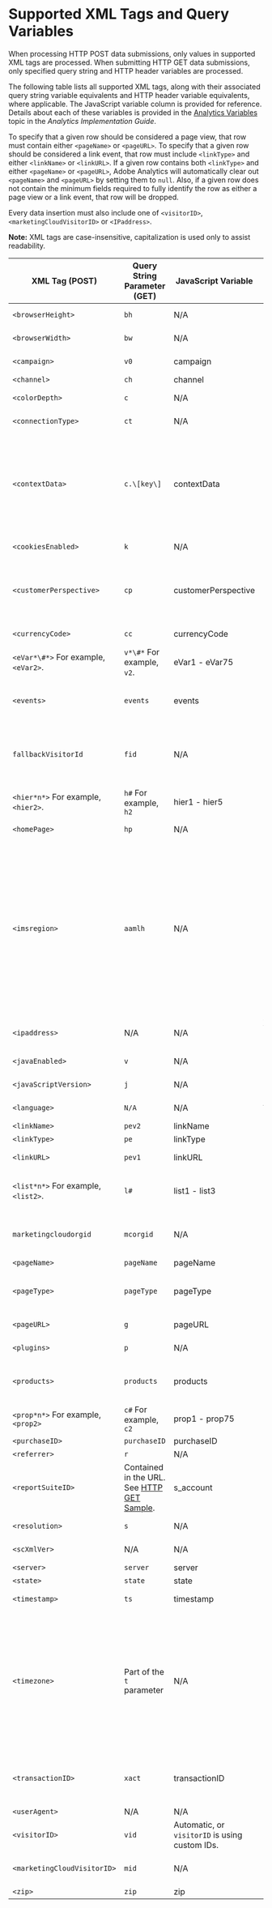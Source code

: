 # Supported XML Tags and Query Variables

When processing HTTP POST data submissions, only values in supported XML tags are processed. When submitting HTTP GET data submissions, only specified query string and HTTP header variables are processed.

The following table lists all supported XML tags, along with their associated query string variable equivalents and HTTP header variable equivalents, where applicable. The JavaScript variable column is provided for reference. Details about each of these variables is provided in the [Analytics Variables](http://microsite.omniture.com/t2/help/en_US/sc/implement/?f=sc_variables) topic in the *Analytics Implementation Guide*.

To specify that a given row should be considered a page view, that row must contain either `<pageName>` or `<pageURL>`. To specify that a given row should be considered a link event, that row must include `<linkType>` and either `<linkName>` or `<linkURL>`. If a given row contains both `<linkType>` and either `<pageName>` or `<pageURL>`, Adobe Analytics will automatically clear out `<pageName>` and `<pageURL>` by setting them to `null`. Also, if a given row does not contain the minimum fields required to fully identify the row as either a page view or a link event, that row will be dropped.

Every data insertion must also include one of `<visitorID>`, `<marketingCloudVisitorID>` or `<IPaddress>`.

**Note:** XML tags are case-insensitive, capitalization is used only to assist readability.

|XML Tag \(POST\)|Query String Parameter \(GET\)|JavaScript Variable|HTTP Header Var|Description|
|----------------|------------------------------|-------------------|---------------|-----------|
| `<browserHeight>` |`bh` | N/A | N/A | Browser height in pixels \(For example, 768\). |
| `<browserWidth>` |`bw` | N/A | N/A | Browser width in pixels \(For example, 1024\). |
| `<campaign>` |`v0` | campaign | N/A | The campaign tracking code associated with the page. |
| `<channel>` |`ch` | channel | N/A | The page title or bread crumb. |
| `<colorDepth>` |`c` | N/A | N/A | Monitor color depth in bits \(For example, 24\). |
| `<connectionType>` |`ct` | N/A | N/A | Visitor's connection type \("lan" or "modem"\). |
| `<contextData>` |`c.\[key\]` | contextData | N/A | Key-values pairs are specified in one of the following formats: `<my.a>red</my.a>`  or: `<my><a>red</a></my>`  Each of these examples result in a context data value of `my.a = red`. Multiple key-value pairs can be specified. In the query string, this context data variable would appear as `c.my.a=red` |
| `<cookiesEnabled>` |`k` | N/A | N/A | Whether the visitor supports first party session cookies \(Y or N\). |
|`<customerPerspective>`|`cp`|customerPerspective|N/A| Whether a hit is considered a background or foreground hit. <list><li>0 - Foreground (Default)</li><li>1 - Background </li></list> See [Context Aware Sessions](https://marketing.adobe.com/resources/help/en_US/reference/vrs-mobile-visit-processing.html) for more detail|
| `<currencyCode>` |`cc` | currencyCode | N/A | Revenue currency code For example, `USD`. |
| `<eVar*\#*>` For example, `<eVar2>`. |`v*\#*` For example, `v2`. | eVar1 - eVar75 | N/A | Analytics eVar. |
| `<events>` |`events` | events | N/A | A list of Analytics events. Multiple events are separated by a comma. <events\>event1</events\> <events\>event1,event2</events\> |
| `fallbackVisitorId` |`fid` | N/A | N/A | A fallback cookie `s_fid` is set when the primary cookie (`AMCV_` or `S_vi`) is unavailable. It has a 2 year expiration and is used as the fallback identification method going forward. |
| `<hier*n*>` For example, `<hier2>`. |`h#` For example, `h2` | hier1 - hier5 | N/A | A hierarchy string. |
| `<homePage>` |`hp` | N/A | N/A | Whether the current page is the visitor's homepage \(Y or N\). |
|`<imsregion>` |`aamlh` | N/A | N/A | Use this tag to ensure data is forwarded to the right Audience Manager regional data collection center when using the data insertion API for both collecting Analytics data and forwarding that data to Audience Manager. The Analytics tracking server/API end point must also be set to forward to the correct Audience Manager instance before Analytics data will forward to Audience Manager. Use the [getLocationHint](https://marketing.adobe.com/resources/help/en_US/mcvid/mcvid-getlocationhint.html) function of the VisitorAPI to retrieve the correct `imsregion` value for the user. The `marketingCloudVisitorID` tag is also required when using this tag. |
| `<ipaddress>` | N/A | N/A | X-Forwarded-For | The visitor's IP address. |
| `<javaEnabled>` |`v` | N/A | N/A | Whether the visitor has Java enabled \(Y or N\). |
| `<javaScriptVersion>` |`j` | N/A | N/A | JavaScript version. For example, 1.3. |
| `<language>` |`N/A` | N/A | Accept-Language | The browser's supported language. For example, "en-us". |
| `<linkName>` |`pev2` | linkName | N/A | Name of link. |
| `<linkType>` |`pe` | linkType | N/A | Type of link \("d", "e", or "o"\). |
| `<linkURL>` |`pev1` | linkURL | N/A | The link's HREF. For custom links, page values are ignored. |
|`<list*n*>` For example, `<list2>`. |`l#` | list1 - list3 | N/A | A delimited list of values that are passed into a variable, then reported as individual line items for reporting. |
| `marketingcloudorgid` |`mcorgid` | N/A | N/A | The Experience Cloud Organization ID; it identifies the organization within the Adobe Experience Cloud. |
| `<pageName>` |`pageName` | pageName | N/A | The Web page name. |
| `<pageType>` |`pageType` | pageType | N/A | The Web page type. This is only used on 404 error pages. Set pageType to "Error Page" for when a 404 error is detected. |
| `<pageURL>` |`g` | pageURL | N/A | The Web page URL For example, http://www.mysite.com/index.html. |
| `<plugins>` |`p` | N/A | N/A | Semicolon separated list of Netscape plug-in names. |
| `<products>` |`products` | products | N/A | List of all products on the page. Separate products with a comma. For example: Sports;Ball;1;5.95, Toys; Top;1:1.99. |
| `<prop*n*>` For example, `<prop2>`  |`c#` For example, `c2` | prop1 - prop75 | N/A | Analytics property name. |
| `<purchaseID>` |`purchaseID` | purchaseID | N/A | Purchase ID number. |
| `<referrer>` |`r` | N/A | N/A | The URL of the page referrer. |
| `<reportSuiteID>` |Contained in the URL. See [HTTP GET Sample](../sample_code/r_sample_http_get.md#).| s\_account | N/A | Specifies the report suites where you want to submit data. Separate multiple report suite IDs with a comma. |
| `<resolution>` |`s` | N/A | N/A | Monitor resolution For example, 1280x1024. |
| `<scXmlVer>` | N/A | N/A | N/A | Analytics XML request version number. For example, 1.0. |
| `<server>` |`server` | server | N/A | The Web server serving the page. |
| `<state>` |`state` | state | N/A | The visitor's U.S. state. |
| `<timestamp>` |`ts` | timestamp | N/A | The time and date on which the data was collected. |
| `<timezone>` | Part of the `t` parameter | N/A | N/A | XML POST: Visitor's time zone offset from GMT in hours. For example, -8. GET: The visitor's time zone is included in the `t` query string parameter, which contains the local time. The `t` parameter is in the following format: ```dd/mm/yyyy hh:mm:ss D OFFSET``` Where D is a number in the range `0-6` specifying the day of the week, and `OFFSET` represents: ```offset from GMT in hours * 60 * - 1``` For example: ```09/23/2013 14:00:00 1 420``` |
| `<transactionID>` |`xact` | transactionID | N/A | Common value used to tie multi-channel user activities together for reporting purposes. For more information, see the [Data Sources User Guide](http://microsite.omniture.com/t2/help/en_US/sc/datasources/oms_sc_data_sources.pdf). |
| `<userAgent>` | N/A | N/A | User-Agent | The visitor's browser type and OS. |
| `<visitorID>` |`vid` | Automatic, or `visitorID` is using custom IDs. | N/A | Visitor's Analytics ID. See [Visitor Identification](../overview/c_visitor_id.md#). |
| `<marketingCloudVisitorID>` |`mid` | N/A | N/A | Experience Cloud ID. See [Visitor Identification](../overview/c_visitor_id.md#) and the [Experience Cloud Visitor ID Service](http://microsite.omniture.com/t2/help/en_US/mcvid/). |
| `<zip>` |`zip` | zip | N/A | The visitor's zip code. |

